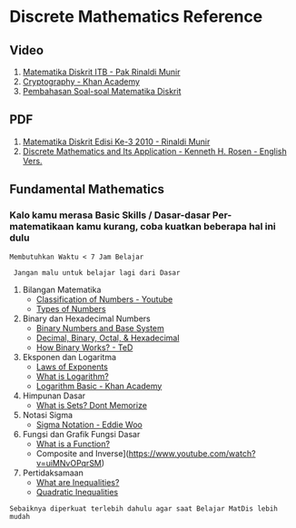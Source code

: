 # Discrete Mathematics Reference

## Video
 
  1. [Matematika Diskrit ITB - Pak Rinaldi Munir](https://www.youtube.com/channel/UCNkisa2dwJdMjg__CaHeuVw/videos)
  2. [Cryptography - Khan Academy](https://www.khanacademy.org/computing/computer-science/cryptography)
  3. [Pembahasan Soal-soal Matematika Diskrit](https://www.youtube.com/playlist?list=PLK7gZOWcofrdRn-P4Da3fYaIngsp1cdN_)

## PDF
  1. [Matematika Diskrit Edisi Ke-3 2010 - Rinaldi Munir](https://drive.google.com/file/d/1JVBI13Y9RUpz-pXz9OV_pWde1WgJAJH1/preview)
  2. [Discrete Mathematics and Its Application - Kenneth H. Rosen - English Vers.](https://drive.google.com/file/d/0B4FvADGfA7T8Um1MNVZRYVVjaFU/edit?resourcekey=0-9U4ymkOccl972v7E_EGYVA)


## Fundamental Mathematics 
### Kalo kamu merasa Basic Skills / Dasar-dasar Per-matematikaan kamu kurang, coba kuatkan beberapa hal ini dulu

`Membutuhkan Waktu < 7 Jam Belajar`

` Jangan malu untuk belajar lagi dari Dasar`

 1. Bilangan Matematika 
    * [Classification of Numbers - Youtube](https://www.youtube.com/watch?v=vbPUS-0Wbv4)
    * [Types of Numbers](https://www.youtube.com/watch?v=QUGmwPwtbpg)
 2. Binary dan Hexadecimal Numbers
    * [Binary Numbers and Base System](https://www.youtube.com/watch?v=LpuPe81bc2w)
    * [Decimal, Binary, Octal, & Hexadecimal](https://www.youtube.com/watch?v=FFDMzbrEXaE)
    * [How Binary Works? - TeD](https://www.youtube.com/watch?v=wgbV6DLVezo)
 3. Eksponen dan Logaritma
    * [Laws of Exponents](https://www.youtube.com/watch?v=LkhPRz7Hocg) 
    * [What is Logarithm?](https://www.youtube.com/watch?v=4UNkQcBrLaQ)
    * [Logarithm Basic - Khan Academy](https://www.youtube.com/watch?v=Z5myJ8dg_rM)
 4. Himpunan Dasar
    * [What is Sets? Dont Memorize](https://www.youtube.com/watch?v=l3-A0O42Lyo)
 5. Notasi Sigma
    * [Sigma Notation - Eddie Woo](https://www.youtube.com/watch?v=TjMLzklnn2c)
 6. Fungsi dan Grafik Fungsi Dasar
    * [What is a Function?](https://www.youtube.com/watch?v=GY6Q2f2kvY0)
    * Composite and Inverse](https://www.youtube.com/watch?v=uiMNvOPqrSM)
 7. Pertidaksamaan
    * [What are Inequalities?](https://www.youtube.com/watch?v=e_tY6X5PwWw)
    * [Quadratic Inequalities](https://www.youtube.com/watch?v=_gWjLKsFOPE)

`Sebaiknya diperkuat terlebih dahulu agar saat Belajar MatDis lebih mudah`  
